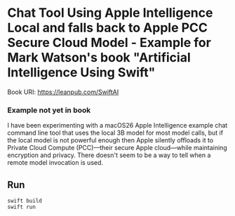 # Chat Tool Using Apple Intelligence Local and falls back to Apple PCC Secure Cloud Model - Example for Mark Watson's book "Artificial Intelligence Using Swift"

Book URI: https://leanpub.com/SwiftAI

### Example not yet in book

I have been experimenting with a macOS26 Apple Intelligence example chat command line tool that uses the local 3B model for most model calls, but if the local model is not powerful enough then Apple silently offloads it to Private Cloud Compute (PCC)—their secure Apple cloud—while maintaining encryption and privacy. There doesn't seem to be a way to tell when a remote model invocation is used. 

## Run

    swift build
    swift run